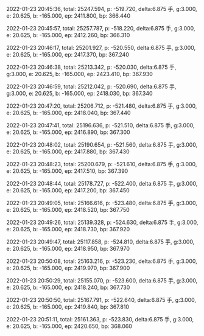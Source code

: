 2022-01-23 20:45:36, total: 25247.594, p: -519.720, delta:6.875 手, g:3.000, e: 20.625, b: -165.000, ep: 2411.800, bp: 366.440

2022-01-23 20:45:57, total: 25257.787, p: -518.220, delta:6.875 手, g:3.000, e: 20.625, b: -165.000, ep: 2412.260, bp: 366.310

2022-01-23 20:46:17, total: 25201.927, p: -520.550, delta:6.875 手, g:3.000, e: 20.625, b: -165.000, ep: 2417.370, bp: 367.240

2022-01-23 20:46:38, total: 25213.342, p: -520.030, delta:6.875 手, g:3.000, e: 20.625, b: -165.000, ep: 2423.410, bp: 367.930

2022-01-23 20:46:59, total: 25212.042, p: -520.690, delta:6.875 手, g:3.000, e: 20.625, b: -165.000, ep: 2418.030, bp: 367.340

2022-01-23 20:47:20, total: 25206.712, p: -521.480, delta:6.875 手, g:3.000, e: 20.625, b: -165.000, ep: 2418.040, bp: 367.440

2022-01-23 20:47:41, total: 25196.636, p: -521.510, delta:6.875 手, g:3.000, e: 20.625, b: -165.000, ep: 2416.890, bp: 367.300

2022-01-23 20:48:02, total: 25190.654, p: -521.560, delta:6.875 手, g:3.000, e: 20.625, b: -165.000, ep: 2417.880, bp: 367.430

2022-01-23 20:48:23, total: 25200.679, p: -521.610, delta:6.875 手, g:3.000, e: 20.625, b: -165.000, ep: 2417.510, bp: 367.390

2022-01-23 20:48:44, total: 25178.727, p: -522.400, delta:6.875 手, g:3.000, e: 20.625, b: -165.000, ep: 2417.200, bp: 367.450

2022-01-23 20:49:05, total: 25166.616, p: -523.480, delta:6.875 手, g:3.000, e: 20.625, b: -165.000, ep: 2418.520, bp: 367.750

2022-01-23 20:49:26, total: 25139.328, p: -524.630, delta:6.875 手, g:3.000, e: 20.625, b: -165.000, ep: 2418.730, bp: 367.920

2022-01-23 20:49:47, total: 25117.858, p: -524.810, delta:6.875 手, g:3.000, e: 20.625, b: -165.000, ep: 2418.950, bp: 367.970

2022-01-23 20:50:08, total: 25163.216, p: -523.230, delta:6.875 手, g:3.000, e: 20.625, b: -165.000, ep: 2419.970, bp: 367.900

2022-01-23 20:50:29, total: 25155.070, p: -523.600, delta:6.875 手, g:3.000, e: 20.625, b: -165.000, ep: 2418.240, bp: 367.730

2022-01-23 20:50:50, total: 25167.791, p: -522.640, delta:6.875 手, g:3.000, e: 20.625, b: -165.000, ep: 2419.840, bp: 367.810

2022-01-23 20:51:11, total: 25161.363, p: -523.830, delta:6.875 手, g:3.000, e: 20.625, b: -165.000, ep: 2420.650, bp: 368.060